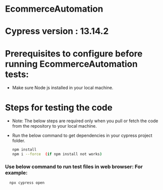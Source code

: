 # EcommerceAutomation
# Cypress version : 13.14.2

# Prerequisites to configure before running EcommerceAutomation tests:

- Make sure Node js installed in your local machine.

# Steps for testing the code

- Note: The below steps are required only when you pull or fetch the code from the repository to your local machine.


- Run the below command to get dependencies in your cypress project folder.

  ```sh
  npm install
  npm i --force  (if npm install not works)
  ```

 ### Use below command to run test files in web browser: For example:

  ```sh
    npx cypress open
  ```